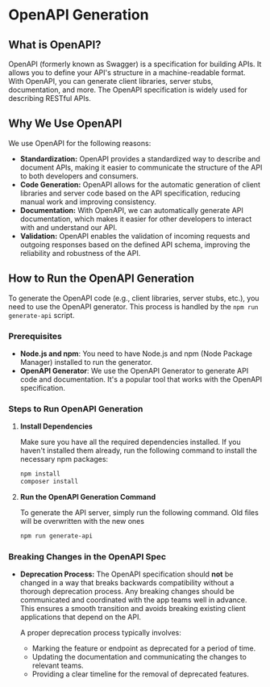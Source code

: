 # OpenAPI Generation

## What is OpenAPI?

OpenAPI (formerly known as Swagger) is a specification for building APIs. It allows you to define your API's structure in a machine-readable format. With OpenAPI, you can generate client libraries, server stubs, documentation, and more. The OpenAPI specification is widely used for describing RESTful APIs.

## Why We Use OpenAPI

We use OpenAPI for the following reasons:

- **Standardization:** OpenAPI provides a standardized way to describe and document APIs, making it easier to communicate the structure of the API to both developers and consumers.
- **Code Generation:** OpenAPI allows for the automatic generation of client libraries and server code based on the API specification, reducing manual work and improving consistency.
- **Documentation:** With OpenAPI, we can automatically generate API documentation, which makes it easier for other developers to interact with and understand our API.
- **Validation:** OpenAPI enables the validation of incoming requests and outgoing responses based on the defined API schema, improving the reliability and robustness of the API.

## How to Run the OpenAPI Generation

To generate the OpenAPI code (e.g., client libraries, server stubs, etc.), you need to use the OpenAPI generator. This process is handled by the `npm run generate-api` script.

### Prerequisites

- **Node.js and npm**: You need to have Node.js and npm (Node Package Manager) installed to run the generator.
- **OpenAPI Generator**: We use the OpenAPI Generator to generate API code and documentation. It's a popular tool that works with the OpenAPI specification.

### Steps to Run OpenAPI Generation

1. **Install Dependencies**

   Make sure you have all the required dependencies installed. If you haven't installed them already, run the following command to install the necessary npm packages:

   ```bash
   npm install
   composer install
   ```

2. **Run the OpenAPI Generation Command**

   To generate the API server, simply run the following command. Old files will be overwritten with the new ones

   ```bash
   npm run generate-api
   ```

### Breaking Changes in the OpenAPI Spec

- **Deprecation Process:** The OpenAPI specification should **not** be changed in a way that breaks backwards compatibility without a thorough deprecation process. Any breaking changes should be communicated and coordinated with the app teams well in advance. This ensures a smooth transition and avoids breaking existing client applications that depend on the API.

  A proper deprecation process typically involves:

  - Marking the feature or endpoint as deprecated for a period of time.
  - Updating the documentation and communicating the changes to relevant teams.
  - Providing a clear timeline for the removal of deprecated features.
